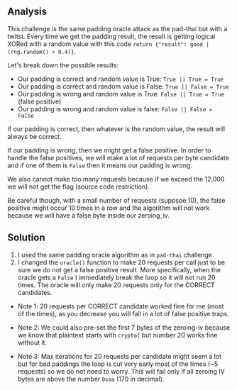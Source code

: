 ## Analysis
This challenge is the same padding oracle attack as the pad-thai but with a twitst. Every time we get the padding result, the result is getting logical XORed with a random value with this code `return {"result": good | (rng.random() > 0.4)}`. 

Let's break down the possible results:

- Our padding is correct and random value is True: `True || True = True`
- Our padding is correct and random value is False: `True || False = True`
- Our padding is wrong and random value is True: `False || True = True` (false positive)
- Our padding is wrong and random value is false: `False || False = False`

If our padding is correct, then whatever is the random value, the result will always be correct.

If our padding is wrong, then we might get a false positive. In order to handle the false positives, we will make a lot of requests per byte candidate and if one of them is `False` then it means our padding is wrong. 

We also cannot make too many requests because if we exceed the 12.000 we will not get the flag (source code restriction).

Be careful though, with a small number of requests (suppsoe 10), the false positive might occur 10 times in a row and the algorithm will not work because we will have a false byte inside our zeroing_iv.

## Solution
1. I used the same padding oracle algorithm as in `pad-thai` challenge.
2. I changed the `oracle()` function to make 20 requests per call just to be sure we do not get a false positive result. More specifically, when the oracle gets a `False` I immediately break the loop so it will not run 20 times. The oracle will only make 20 requests only for the CORRECT candidates.

- Note 1: 20 requests per CORRECT candidate worked fine for me (most of the times), as you decrease you will fall in a lot of false positive traps.
 
- Note 2: We could also pre-set the first 7 bytes of the zeroing-iv because we know that plaintext starts with `crypto{` but number 20 works fine without it.

- Note 3: Max iterations for 20 requests per candidate might seem a lot but for bad paddings the loop is cut very early most of the times  (~5 requests) so we do not need to worry. This will fail only if all zeroing IV bytes are above the number `0xaa` (170 in decimal).